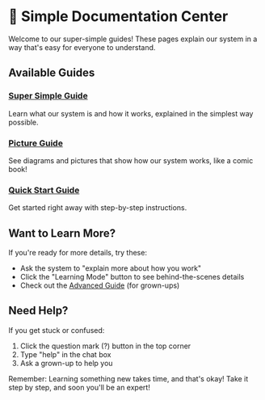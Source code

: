 
# 🌟 Simple Documentation Center

Welcome to our super-simple guides! These pages explain our system in a way that's easy for everyone to understand.

## Available Guides

### [Super Simple Guide](./SIMPLE_GUIDE.md)
Learn what our system is and how it works, explained in the simplest way possible.

### [Picture Guide](./VISUAL_GUIDE.md)
See diagrams and pictures that show how our system works, like a comic book!

### [Quick Start Guide](./QUICK_START_GUIDE.md)
Get started right away with step-by-step instructions.

## Want to Learn More?

If you're ready for more details, try these:

- Ask the system to "explain more about how you work"
- Click the "Learning Mode" button to see behind-the-scenes details
- Check out the [Advanced Guide](../ARCHITECTURE.md) (for grown-ups)

## Need Help?

If you get stuck or confused:

1. Click the question mark (?) button in the top corner
2. Type "help" in the chat box
3. Ask a grown-up to help you

Remember: Learning something new takes time, and that's okay! Take it step by step, and soon you'll be an expert!

